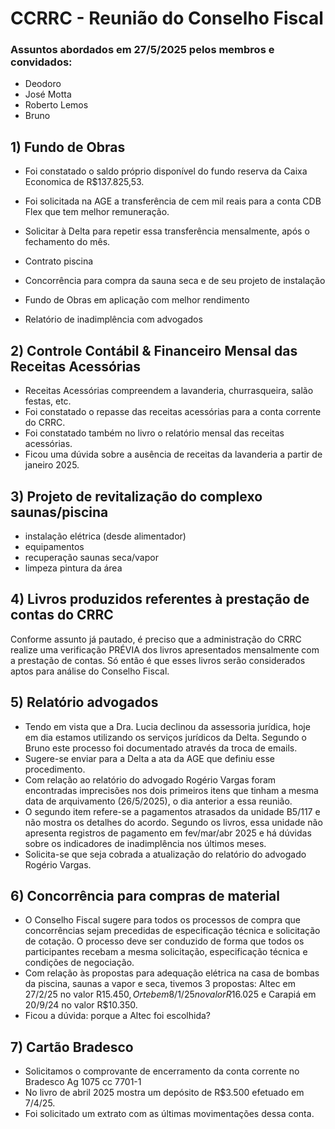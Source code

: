 # CCRRC - Reunião do Conselho Fiscal

### Assuntos abordados em 27/5/2025 pelos membros e convidados:

- Deodoro
- José Motta
- Roberto Lemos
- Bruno

 ## 1) Fundo de Obras

 - Foi constatado o saldo próprio disponível do fundo reserva da Caixa Economica de R$137.825,53.
 - Foi solicitada na AGE a transferência de cem mil reais para a conta CDB Flex que tem melhor remuneração.
 - Solicitar à Delta para repetir essa transferência mensalmente, após o fechamento do mês.

 - Contrato piscina
 - Concorrência para compra da sauna seca e de seu projeto de instalação
 - Fundo de Obras em aplicação com melhor rendimento
 - Relatório de inadimplência com advogados
 
 ## 2) Controle Contábil & Financeiro Mensal das Receitas Acessórias

 - Receitas Acessórias compreendem a lavanderia, churrasqueira, salão festas, etc.
 - Foi constatado o repasse das receitas acessórias para a conta corrente do CRRC.
 - Foi constatado também no livro o relatório mensal das receitas acessórias.
 - Ficou uma dúvida sobre a ausência de receitas da lavanderia a partir de janeiro 2025.
 
 ## 3) Projeto de revitalização do complexo saunas/piscina

 - instalação elétrica (desde alimentador)
 - equipamentos
 - recuperação saunas seca/vapor
 - limpeza pintura da área

 ## 4) Livros produzidos referentes à prestação de contas do CRRC

 Conforme assunto já pautado, é preciso que a administração do CRRC realize uma verificação PRÉVIA dos livros apresentados mensalmente com a prestação de contas. Só então é que esses livros serão considerados aptos para análise do Conselho Fiscal.

## 5) Relatório advogados

- Tendo em vista que a Dra. Lucia declinou da assessoria jurídica, hoje em dia estamos utilizando os serviços jurídicos da Delta. Segundo o Bruno este processo foi documentado através da troca de emails.
- Sugere-se enviar para a Delta a ata da AGE que definiu esse procedimento.
- Com relação ao relatório do advogado Rogério Vargas foram encontradas imprecisões nos dois primeiros itens que tinham a mesma data de arquivamento (26/5/2025), o dia anterior a essa reunião.
- O segundo item refere-se a pagamentos atrasados da unidade B5/117 e não mostra os detalhes do acordo. Segundo os livros, essa unidade não apresenta registros de pagamento em fev/mar/abr 2025 e há dúvidas sobre os indicadores de inadimplência nos últimos meses.
- Solicita-se que seja cobrada a atualização do relatório do advogado Rogério Vargas.

## 6) Concorrência para compras de material

- O Conselho Fiscal sugere para todos os processos de compra que concorrências sejam precedidas de especificação técnica e solicitação de cotação. O processo deve ser conduzido de forma que todos os participantes recebam a mesma solicitação, especificação técnica e condições de negociação.
- Com relação às propostas para adequação elétrica na casa de bombas da piscina, saunas a vapor e seca, tivemos 3 propostas: Altec em 27/2/25 no valor R$15.450, Orteb em 8/1/25 no valor R$16.025 e Carapiá em 20/9/24 no valor R$10.350.
- Ficou a dúvida: porque a Altec foi escolhida?

## 7) Cartão Bradesco

- Solicitamos o comprovante de encerramento da conta corrente no Bradesco Ag 1075 cc 7701-1
- No livro de abril 2025 mostra um depósito de R$3.500 efetuado em 7/4/25.
- Foi solicitado um extrato com as últimas movimentações dessa conta.
